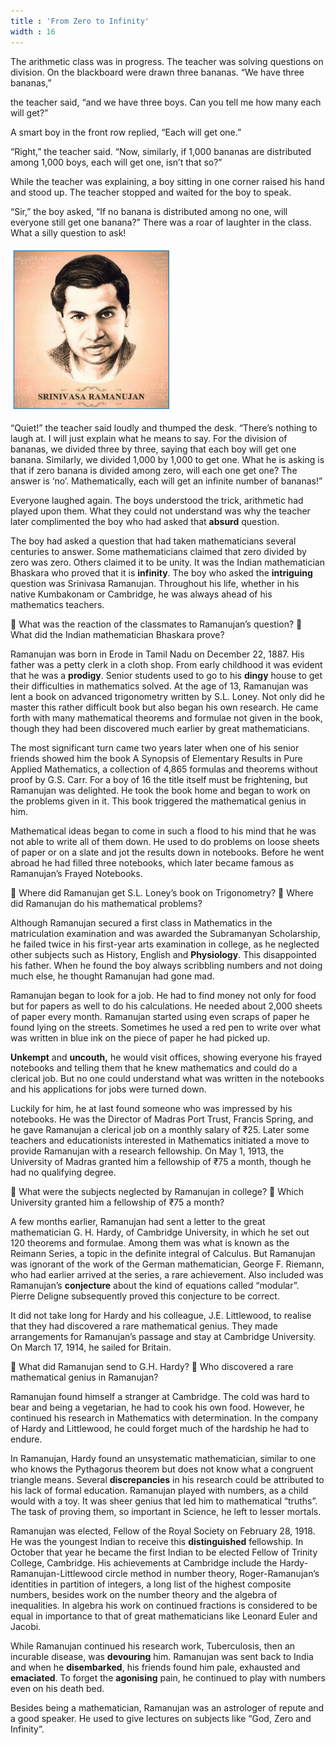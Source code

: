 ```yaml
---
title : 'From Zero to Infinity'
width : 16
---
```



The arithmetic class was in progress. The teacher was solving questions on division. On the blackboard were drawn three bananas. “We have three bananas,”

 the teacher said, “and we have three boys. Can you tell me how many each will get?”

 A smart boy in the front row replied, “Each will get one.”

 “Right,” the teacher said. “Now, similarly, if 1,000 bananas are distributed among 1,000 boys, each will get one, isn’t that so?”

 While the teacher was explaining, a boy sitting in one corner raised his hand and stood up. The teacher stopped and waited for the boy to speak.

 “Sir,” the boy asked, “If no banana is distributed among no one, will everyone still get one banana?” There was a roar of laughter in the class. What a silly question to ask!

![](23.png)

“Quiet!” the teacher said loudly and thumped the desk. “There’s nothing to laugh at. I will just explain what he means to say. For the division of bananas, we divided three by three, saying that each boy will get one banana. Similarly, we divided 1,000 by 1,000 to get one. What he is asking is that if zero banana is divided among zero, will each one get one? The answer is ‘no’. Mathematically, each will get an infinite number of bananas!”

Everyone laughed again. The boys understood the trick, arithmetic had played upon them. What they could not understand was why the teacher later complimented the boy who had asked that **absurd** question. 

The boy had asked a question that had taken mathematicians several centuries to answer. Some mathematicians claimed that zero divided by zero was zero. Others claimed it to be unity. It was the Indian mathematician Bhaskara who proved that it is **infinity**. The boy who asked the **intriguing** question was Srinivasa Ramanujan. Throughout his life, whether in his native Kumbakonam or Cambridge, he was always ahead of his mathematics teachers.

**** What was the reaction of the classmates to Ramanujan’s question? 
**** What did the Indian mathematician Bhaskara prove?

Ramanujan was born in Erode in Tamil Nadu on December 22, 1887. His father was a petty clerk in a cloth shop. From early childhood it was evident that he was a **prodigy**. Senior students used to go to his **dingy** house to get their difficulties in mathematics solved. At the age of 13, Ramanujan was lent a book on advanced trigonometry written by S.L. Loney. Not only did he master this rather difficult book but also began his own research. He came forth with many mathematical theorems and formulae not given in the book, though they had been discovered much earlier by great mathematicians. 

The most significant turn came two years later when one of his senior friends showed him the book A Synopsis of Elementary Results in Pure Applied Mathematics, a collection of 4,865 formulas and theorems without proof by G.S. Carr. For a boy of 16 the title itself must be frightening, but Ramanujan was delighted. He took the book home and began to work on the problems given in it. This book triggered the mathematical genius in him.

 Mathematical ideas began to come in such a flood to his mind that he was not able to write all of them down. He used to do problems on loose sheets of paper or on a slate and jot the results down in notebooks. Before he went abroad he had filled three notebooks, which later became famous as Ramanujan’s Frayed Notebooks.

**** Where did Ramanujan get S.L. Loney’s book on Trigonometry? 
**** Where did Ramanujan do his mathematical problems?

Although Ramanujan secured a first class in Mathematics in the matriculation examination and was awarded the Subramanyan Scholarship, he failed twice in his first-year arts examination in college, as he neglected other subjects such as History, English and **Physiology**. This disappointed his father. When he found the boy always scribbling numbers and not doing much else, he thought Ramanujan had gone mad.

 Ramanujan began to look for a job. He had to find money not only for food but for papers as well to do his calculations. He needed about 2,000 sheets of paper every month. Ramanujan started using even scraps of paper he found lying on the streets. Sometimes he used a red pen to write over what was written in blue ink on the piece of paper he had picked up.

**Unkempt** and **uncouth,**  he would visit offices, showing everyone his frayed notebooks and telling them that he knew mathematics and could do a clerical job. But no one could understand what was written in the notebooks and his applications for jobs were turned down.

 Luckily for him, he at last found someone who was impressed by his notebooks. He was the Director of Madras Port Trust, Francis Spring, and he gave Ramanujan a clerical job on a monthly salary of ₹25. Later some teachers and educationists interested in Mathematics initiated a move to provide Ramanujan with a research fellowship. On May 1, 1913, the University of Madras granted him a fellowship of ₹75 a month, though he had no qualifying degree.

**** What were the subjects neglected by Ramanujan in college? 
**** Which University granted him a fellowship of ₹75 a month?

A few months earlier, Ramanujan had sent a letter to the great mathematician G. H. Hardy, of Cambridge University, in which he set out 120 theorems and formulae. Among them was what is known as the Reimann Series, a topic in the definite integral of Calculus. But Ramanujan was ignorant of the work of the German mathematician, George F. Riemann, who had earlier arrived at the series, a rare achievement. Also included was Ramanujan’s **conjecture** about the kind of equations called “modular”. Pierre Deligne subsequently proved this conjecture to be correct. 

It did not take long for Hardy and his colleague, J.E. Littlewood, to realise that they had discovered a rare mathematical genius. They made arrangements for Ramanujan’s passage and stay at Cambridge University. On March 17, 1914, he sailed for Britain.

**** What did Ramanujan send to G.H. Hardy? 
**** Who discovered a rare mathematical genius in Ramanujan?

Ramanujan found himself a stranger at Cambridge. The cold was hard to bear and being a vegetarian, he had to cook his own food. However, he continued his research in Mathematics with determination. In the company of Hardy and Littlewood, he could forget much of the hardship he had to endure.

 In Ramanujan, Hardy found an unsystematic mathematician, similar to one who knows the Pythagorus theorem but does not know what a congruent triangle means. Several **discrepancies** in his research could be attributed to his lack of formal education. Ramanujan played with numbers, as a child would with a toy. It was sheer genius that led him to mathematical “truths”. The task of proving them, so important in Science, he left to lesser mortals.

Ramanujan was elected, Fellow of the Royal Society on February 28, 1918. He was the youngest Indian to receive this **distinguished** fellowship. In October that year he became the first Indian to be elected Fellow of Trinity College, Cambridge. His achievements at Cambridge include the Hardy-Ramanujan-Littlewood circle method in number theory, Roger-Ramanujan’s identities in partition of integers, a long list of the highest composite numbers, besides work on the number theory and the algebra of inequalities. In algebra his work on continued fractions is considered to be equal in importance to that of great mathematicians like Leonard Euler and Jacobi.

 While Ramanujan continued his research work, Tuberculosis, then an incurable disease, was **devouring** him. Ramanujan was sent back to India and when he **disembarked**, his friends found him pale, exhausted and **emaciated**. To forget the **agonising** pain, he continued to play with numbers even on his death bed. 

Besides being a mathematician, Ramanujan was an astrologer of repute and a good speaker. He used to give lectures on subjects like “God, Zero and Infinity”.


